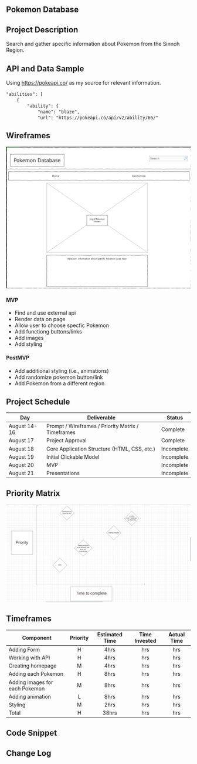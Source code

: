 ## Pokemon Database

## Project Description

Search and gather specific information about Pokemon from the Sinnoh Region.

## API and Data Sample

Using https://pokeapi.co/ as my source for relevant information.

    "abilities": [
        {
            "ability": {
                "name": "blaze",
                "url": "https://pokeapi.co/api/v2/ability/66/"

## Wireframes

<img src="wireframe.png">

#### MVP 

- Find and use external api 
- Render data on page 
- Allow user to choose specfic Pokemon
- Add functiong buttons/links
- Add images
- Add styling

#### PostMVP

- Add additional styling (i.e., animations)
- Add randomize pokemon button/link
- Add Pokemon from a different region

## Project Schedule

|  Day | Deliverable | Status
|---|---| ---|
|August 14-16| Prompt / Wireframes / Priority Matrix / Timeframes | Complete
|August 17| Project Approval | Complete
|August 18| Core Application Structure (HTML, CSS, etc.) | Incomplete
|August 19| Initial Clickable Model  | Incomplete
|August 20| MVP | Incomplete
|August 21| Presentations | Incomplete

## Priority Matrix

<img src="Priority-matrix.png">

## Timeframes

| Component | Priority | Estimated Time | Time Invested | Actual Time |
| --- | :---: |  :---: | :---: | :---: |
| Adding Form | H | 4hrs| hrs | hrs |
| Working with API | H | 4hrs| hrs | hrs |
| Creating homepage | M | 4hrs | hrs | hrs |
| Adding each Pokemon | H | 8hrs | hrs | hrs |
| Adding images for each Pokemon | M | 8hrs | hrs | hrs|
| Adding animation | L | 8hrs | hrs | hrs |
| Styling | M | 2hrs | hrs | hrs |
| Total | H | 38hrs| hrs | hrs |

## Code Snippet



## Change Log


